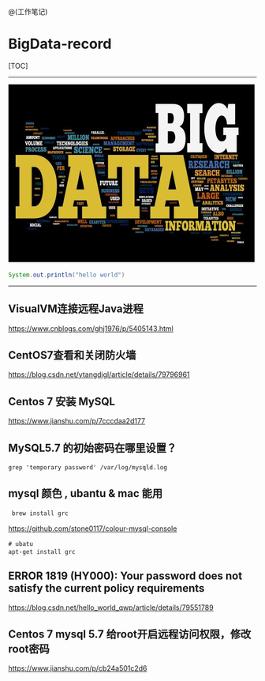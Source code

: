 @(工作笔记)

# BigData-record

[TOC]

---

![Alt text](./1572079962378.png)

```java
System.out.println("hello world")
```

---

## VisualVM连接远程Java进程
https://www.cnblogs.com/ghj1976/p/5405143.html


## CentOS7查看和关闭防火墙
https://blog.csdn.net/ytangdigl/article/details/79796961

## Centos 7 安装 MySQL
https://www.jianshu.com/p/7cccdaa2d177

## MySQL5.7 的初始密码在哪里设置？

```
grep 'temporary password' /var/log/mysqld.log
```

## mysql 颜色 , ubantu & mac 能用
 

```bash
 brew install grc
```

https://github.com/stone0117/colour-mysql-console
```
# ubatu
apt-get install grc
```

## ERROR 1819 (HY000): Your password does not satisfy the current policy requirements
https://blog.csdn.net/hello_world_qwp/article/details/79551789


## Centos 7 mysql 5.7 给root开启远程访问权限，修改root密码
https://www.jianshu.com/p/cb24a501c2d6
